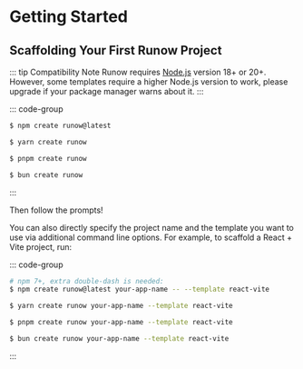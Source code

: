 # Getting Started

## Scaffolding Your First Runow Project

::: tip Compatibility Note
Runow requires [Node.js](https://nodejs.org/en/) version 18+ or 20+. However, some templates require a higher Node.js version to work, please upgrade if your package manager warns about it.
:::

::: code-group

```bash [npm]
$ npm create runow@latest
```

```bash [yarn]
$ yarn create runow
```

```bash [pnpm]
$ pnpm create runow
```

```bash [bun]
$ bun create runow
```

:::


Then follow the prompts!

You can also directly specify the project name and the template you want to use via additional command line options. For example, to scaffold a React + Vite project, run:


::: code-group

```bash [npm]
# npm 7+, extra double-dash is needed:
$ npm create runow@latest your-app-name -- --template react-vite
```

```bash [yarn]
$ yarn create runow your-app-name --template react-vite
```

```bash [pnpm]
$ pnpm create runow your-app-name --template react-vite
```

```bash [bun]
$ bun create runow your-app-name --template react-vite
```

:::